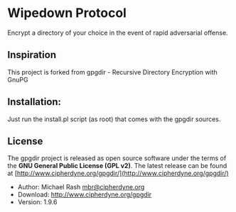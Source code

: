 # Wipedown Protocol

Encrypt a directory of your choice in the event of rapid adversarial offense.

## Inspiration

This project is forked from gpgdir - Recursive Directory Encryption with GnuPG

## Installation:
Just run the install.pl script (as root) that comes with the gpgdir sources.

## License
The gpgdir project is released as open source software under the terms of
the **GNU General Public License (GPL v2)**. The latest release can be found
at [http://www.cipherdyne.org/gpgdir/](http://www.cipherdyne.org/gpgdir/)

 * Author:   Michael Rash <mbr@cipherdyne.org>
 * Download: http://www.cipherdyne.org/gpgdir
 * Version:  1.9.6
